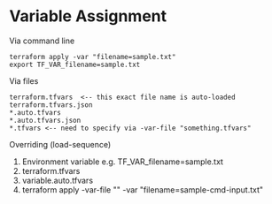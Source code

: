 # Variable Assignment

Via command line
```
terraform apply -var "filename=sample.txt"
export TF_VAR_filename=sample.txt
```

Via files
```
terraform.tfvars  <-- this exact file name is auto-loaded
terraform.tfvars.json
*.auto.tfvars
*.auto.tfvars.json
*.tfvars <-- need to specify via -var-file "something.tfvars"
```

Overriding (load-sequence)
1. Environment variable e.g. TF_VAR_filename=sample.txt
2. terraform.tfvars
3. variable.auto.tfvars
4. terraform apply -var-file "" -var "filename=sample-cmd-input.txt"
